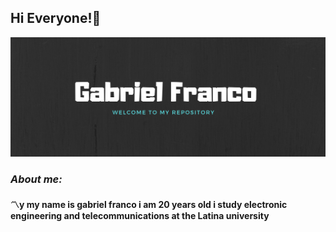 ## Hi Everyone!:beginner:

<img src="https://github.com/GaboIFC16/GabolFC16/blob/master/Pastel%20Red%20and%20Pink%20Photo%20Vintage%20Bike%20Facebook%20Cover.png"/>


### *About me:*
#### :part_alternation_mark:y my name is gabriel franco i am 20 years old i study electronic engineering and telecommunications at the Latina university
